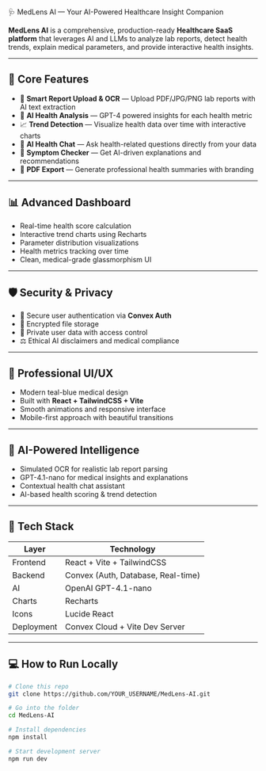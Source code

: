   🩺 MedLens AI — Your AI-Powered Healthcare Insight Companion  

**MedLens AI** is a comprehensive, production-ready **Healthcare SaaS platform** that leverages AI and LLMs to analyze lab reports, detect health trends, explain medical parameters, and provide interactive health insights.  

---

## 🔬 Core Features
- 🧾 **Smart Report Upload & OCR** — Upload PDF/JPG/PNG lab reports with AI text extraction  
- 🤖 **AI Health Analysis** — GPT-4 powered insights for each health metric  
- 📈 **Trend Detection** — Visualize health data over time with interactive charts  
- 💬 **AI Health Chat** — Ask health-related questions directly from your data  
- 🧠 **Symptom Checker** — Get AI-driven explanations and recommendations  
- 📄 **PDF Export** — Generate professional health summaries with branding  

---

## 📊 Advanced Dashboard
- Real-time health score calculation  
- Interactive trend charts using Recharts  
- Parameter distribution visualizations  
- Health metrics tracking over time  
- Clean, medical-grade glassmorphism UI  

---

## 🛡️ Security & Privacy
- 🔐 Secure user authentication via **Convex Auth**  
- 🧱 Encrypted file storage  
- 🚫 Private user data with access control  
- ⚖️ Ethical AI disclaimers and medical compliance  

---

## 🎨 Professional UI/UX
- Modern teal-blue medical design  
- Built with **React + TailwindCSS + Vite**  
- Smooth animations and responsive interface  
- Mobile-first approach with beautiful transitions  

---

## 🧠 AI-Powered Intelligence
- Simulated OCR for realistic lab report parsing  
- GPT-4.1-nano for medical insights and explanations  
- Contextual health chat assistant  
- AI-based health scoring & trend detection  

---

## 🧩 Tech Stack
| Layer | Technology |
|-------|-------------|
| Frontend | React + Vite + TailwindCSS |
| Backend | Convex (Auth, Database, Real-time) |
| AI | OpenAI GPT-4.1-nano |
| Charts | Recharts |
| Icons | Lucide React |
| Deployment | Convex Cloud + Vite Dev Server |

---

## 💻 How to Run Locally
```bash
# Clone this repo
git clone https://github.com/YOUR_USERNAME/MedLens-AI.git

# Go into the folder
cd MedLens-AI

# Install dependencies
npm install

# Start development server
npm run dev



